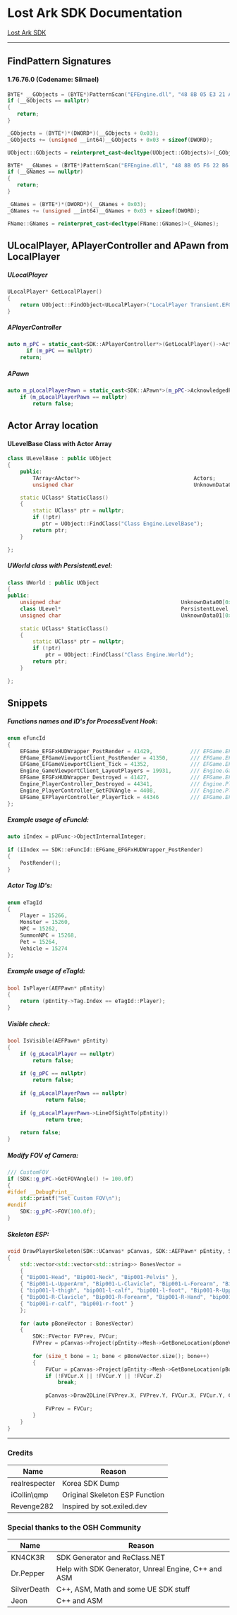 # Lost Ark SDK Documentation

[Lost Ark SDK](https://github.com/cpz/Lost-Ark-SDK)

---

## FindPattern Signatures

####  1.76.76.0 (Codename: Silmael)
```C++
BYTE* __GObjects = (BYTE*)PatternScan("EFEngine.dll", "48 8B 05 E3 21 A5 01 48 8B 14 C8 48 8B 4A 50 48 85 C9");
if (__GObjects == nullptr)
{
   return;
}

_GObjects = (BYTE*)*(DWORD*)(__GObjects + 0x03);
_GObjects += (unsigned __int64)__GObjects + 0x03 + sizeof(DWORD);

UObject::GObjects = reinterpret_cast<decltype(UObject::GObjects)>(_GObjects);

BYTE* __GNames = (BYTE*)PatternScan("EFEngine.dll", "48 8B 05 F6 22 B6 01 4C 8B 04 D0 48 8B 81 9C 00 00 00");
if (__GNames == nullptr)
{
   return;
}

_GNames = (BYTE*)*(DWORD*)(__GNames + 0x03);
_GNames += (unsigned __int64)__GNames + 0x03 + sizeof(DWORD);

FName::GNames = reinterpret_cast<decltype(FName::GNames)>(_GNames);
```

## ULocalPlayer, APlayerController and APawn from LocalPlayer

##### ULocalPlayer
```C++
ULocalPlayer* GetLocalPlayer()
{
	return UObject::FindObject<ULocalPlayer>("LocalPlayer Transient.EFGameEngine_1.LocalPlayer_1");
}
```

##### APlayerController
```C++
auto m_pPC = static_cast<SDK::APlayerController*>(GetLocalPlayer()->Actor);
      if (m_pPC == nullptr)
	return;
```

##### APawn
```C++
auto m_pLocalPlayerPawn = static_cast<SDK::APawn*>(m_pPC->AcknowledgedPawn);
	if (m_pLocalPlayerPawn == nullptr)
		return false;
```

## Actor Array location

#### ULevelBase Class with Actor Array
```C++
class ULevelBase : public UObject
{
	public:
		TArray<AActor*>                                    Actors;
		unsigned char                                      UnknownData00[0x64];

	static UClass* StaticClass()
	{
		static UClass* ptr = nullptr; 
        if (!ptr) 
           ptr = UObject::FindClass("Class Engine.LevelBase");
		return ptr;
	}

};

```

##### UWorld class with PersistentLevel:
```C++
class UWorld : public UObject
{
public:
	unsigned char                                      UnknownData00[0x20];                                       // 0x0058
	class ULevel*                                      PersistentLevel;                                          // 0x0060(0x0008) 
	unsigned char                                      UnknownData01[0x384];                                     // 0x0058(0x0354) MISSED OFFSET
 
	static UClass* StaticClass()
	{
		static UClass* ptr = nullptr;
		if (!ptr)
			ptr = UObject::FindClass("Class Engine.World");
		return ptr;
	}
 
};
```

## Snippets
##### Functions names and ID's for ProcessEvent Hook:
```C++
enum eFuncId
{
	EFGame_EFGFxHUDWrapper_PostRender = 41429,            /// EFGame.EFGFxHUDWrapper.PostRender
	EFGame_EFGameViewportClient_PostRender = 41350,       /// EFGame.EFGameViewportClient.PostRender
	EFGame_EFGameViewportClient_Tick = 41352,             /// EFGame.EFGameViewportClient.Tick
	Engine_GameViewportClient_LayoutPlayers = 19931,      /// Engine.GameViewportClient.LayoutPlayers
	EFGame_EFGFxHUDWrapper_Destroyed = 41427,             /// EFGame.EFGFxHUDWrapper.Destroyed
	Engine_PlayerController_Destroyed = 44341,            /// Engine.PlayerController.Destroyed
	Engine_PlayerController_GetFOVAngle = 4408,           /// Engine.PlayerController.GetFOVAngle
	EFGame_EFPlayerController_PlayerTick = 44346          /// EFGame.EFPlayerController.PlayerTick
};
```

##### Example usage of eFuncId:
```C++
auto iIndex = pUFunc->ObjectInternalInteger;
 
if (iIndex == SDK::eFuncId::EFGame_EFGFxHUDWrapper_PostRender)	
{		
    PostRender();		
}
```

##### Actor Tag ID's:
```C++
enum eTagId
{
	Player = 15266,
	Monster = 15260,
	NPC = 15262,
	SummonNPC = 15268,
	Pet = 15264,
	Vehicle = 15274
};
```

##### Example usage of eTagId:
```C++
bool IsPlayer(AEFPawn* pEntity)
{
	return (pEntity->Tag.Index == eTagId::Player);
}
```

##### Visible check:
```C++
bool IsVisible(AEFPawn* pEntity)
{
	if (g_pLocalPlayer == nullptr)
		return false;
 
	if (g_pPC == nullptr)
		return false;
 
	if (g_pLocalPlayerPawn == nullptr)
			return false;
 
	if (g_pLocalPlayerPawn->LineOfSightTo(pEntity))
			return true;
 
	return false;
}
```

##### Modify FOV of Camera:
```C++
/// CustomFOV
if (SDK::g_pPC->GetFOVAngle() != 100.0f)
{
#ifdef __DebugPrint__
	std::printf("Set Custom FOV\n");
#endif
	SDK::g_pPC->FOV(100.0f);
}
```

##### Skeleton ESP:
```C++
void DrawPlayerSkeleton(SDK::UCanvas* pCanvas, SDK::AEFPawn* pEntity, SDK::FColor Color)
{
	std::vector<std::vector<std::string>> BonesVector =
	{
	{ "Bip001-Head", "Bip001-Neck", "Bip001-Pelvis" },
	{ "Bip001-L-UpperArm", "Bip001-L-Clavicle", "Bip001-L-Forearm", "Bip001-L-Hand" },
	{ "bip001-l-thigh", "bip001-l-calf", "bip001-l-foot", "Bip001-R-UpperArm" },
	{ "Bip001-R-Clavicle", "Bip001-R-Forearm", "Bip001-R-Hand", "bip001-r-thigh" },
	{ "bip001-r-calf", "bip001-r-foot" }
	};
 
	for (auto pBoneVector : BonesVector)
	{
		SDK::FVector FVPrev, FVCur;
		FVPrev = pCanvas->Project(pEntity->Mesh->GetBoneLocation(pBoneVector.at(0).c_str(), 0));
 
		for (size_t bone = 1; bone < pBoneVector.size(); bone++)
		{
			FVCur = pCanvas->Project(pEntity->Mesh->GetBoneLocation(pBoneVector.at(bone).c_str(), 0));
			if (!FVCur.X || !FVCur.Y || !FVCur.Z)
				break;
 
			pCanvas->Draw2DLine(FVPrev.X, FVPrev.Y, FVCur.X, FVCur.Y, Color);
 
			FVPrev = FVCur;
		}
	}
}
```

---

### Credits

Name | Reason
------------ | -------------
realrespecter | Korea SDK Dump
iCollin\qmp | Original Skeleton ESP Function
Revenge282 | Inspired by sot.exiled.dev

### Special thanks to the OSH Community
Name | Reason
------------ | -------------
KN4CK3R	| SDK Generator and ReClass.NET
Dr.Pepper | Help with SDK Generator, Unreal Engine, C++ and ASM
SilverDeath | C++, ASM, Math and some UE SDK stuff
Jeon | C++ and ASM
